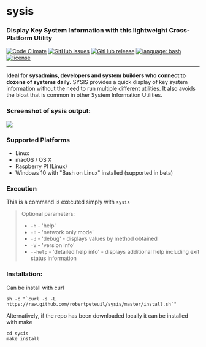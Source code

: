 # sysis
### Display Key System Information with this lightweight Cross-Platform Utility
[![Code Climate](https://codeclimate.com/github/robertpeteuil/sysis/badges/gpa.svg)](https://codeclimate.com/github/robertpeteuil/sysis)
[![GitHub issues](https://img.shields.io/github/issues/robertpeteuil/sysis.svg)](https://github.com/robertpeteuil/sysis)
[![GitHub release](https://img.shields.io/github/release/robertpeteuil/sysis.svg?colorB=2067b8)](https://github.com/robertpeteuil/sysis)
[![language: bash](https://img.shields.io/badge/language-bash-447799.svg?colorB=2067b8&style=flat-square "made in Bash")]()
[![license](https://img.shields.io/github/license/robertpeteuil/sysis.svg?colorB=2067b8)](https://github.com/robertpeteuil/sysis)

---

**Ideal for sysadmins, developers and system builders who connect to dozens of systems daily.**  SYSIS provides a quick display of key system information without the need to run multiple different utilities.  It also avoids the bloat that is common in other System Information Utilities.

### Screenshot of sysis output: 
![](https://cloud.githubusercontent.com/assets/1554603/24118108/e1456456-0d69-11e7-8501-2c3954b8b12d.png)

### Supported Platforms

  * Linux
  * macOS / OS X
  * Raspberry PI (Linux)
  * Windows 10 with "Bash on Linux" installed (supported in beta)

### Execution

This is a command is executed simply with `sysis`

> Optional parameters:
> -  `-h` - 'help'
> -  `-n` - 'network only mode'
> -  `-d` - 'debug' - displays values by method obtained
> -  `-V` - 'version info'
> -  `--help` - 'detailed help info' - displays additional help including exit status information

### Installation:

Can be install with curl

```shell
sh -c "`curl -s -L https://raw.github.com/robertpeteuil/sysis/master/install.sh`"
```


Alternatively, if the repo has been downloaded locally it can be installed with make

```shell
cd sysis
make install
```
